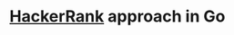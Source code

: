 [HackerRank](https://www.hackerrank.com/) approach in Go
================================================================================
